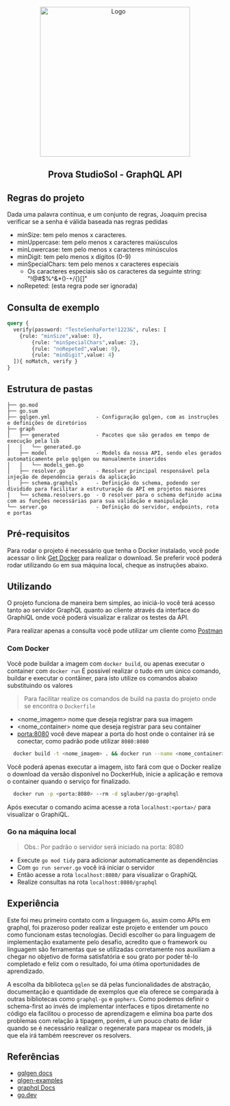 <!-- BADGES/SHIELDS -->
<!--
*** Markdown "reference style" para facilitar a leitura.
-->

<!-- LOGO -->
<br />
<div align="center">
  <a href="https://www.studiosol.com.br/">
    <img src="https://i.ibb.co/j8DWsCT/Studio-Sol.png" alt="Logo" width="350" height="auto">
  </a>
</div>

<h2 align="center">Prova StudioSol - GraphQL API</h2>


<!-- REGRAS / REQUISITOS -->

## Regras do projeto 
Dada uma palavra contínua, e um conjunto de regras, Joaquim precisa verificar se a senha é válida baseada nas regras pedidas
  - minSize: tem pelo menos x caracteres.
  - minUppercase: tem pelo menos x caracteres maiúsculos
  - minLowercase: tem pelo menos x caracteres minúsculos
  - minDigit: tem pelo menos x dígitos (0-9)
  - minSpecialChars: tem pelo menos x caracteres especiais
    - Os caracteres especiais são os caracteres da seguinte string: "!@#$%^&*()-+\/{}[]"
  - noRepeted: (esta regra pode ser ignorada)

## Consulta de exemplo

```graphql
query {
  verify(password: "TesteSenhaForte!1223&", rules: [
    {rule: "minSize",value: 8},
		{rule: "minSpecialChars",value: 2},
		{rule: "noRepeted",value: 0},
		{rule: "minDigit",value: 4}
  ]){ noMatch, verify }
}
```


<!-- PRIMEIROS PASSOS PARA RODAR A APLICAÇÃO -->


## Estrutura de pastas

```
├── go.mod
├── go.sum
├── gqlgen.yml               - Configuração gqlgen, com as instruções e definições de diretórios
├── graph
│   ├── generated            - Pacotes que são gerados em tempo de execução pela lib
│   │   └── generated.go
│   ├── model                - Models da nossa API, sendo eles gerados automaticamente pelo gqlgen ou manualmente inseridos
│   │   └── models_gen.go
│   ├── resolver.go          - Resolver principal responsável pela injeção de dependência gerais da aplicação
│   ├── schema.graphqls      - Definição do schema, podendo ser dividido para facilitar a estruturação da API em projetos maiores
│   └── schema.resolvers.go  - O resolver para o schema definido acima com as funções necessárias para sua validação e manipulação
└── server.go                - Definição do servidor, endpoints, rota e portas
```

## Pré-requisitos

Para rodar o projeto é necessário que tenha o Docker instalado, você pode acessar o link [Get Docker][docker] para realizar o download.
Se preferir você poderá rodar utilizando `Go` em sua máquina local, cheque as instruções abaixo.

## Utilizando

O projeto funciona de maneira bem simples, ao iniciá-lo você terá acesso tanto ao servidor GraphQL quanto ao cliente através da interface do GraphiQL
onde você poderá visualizar e ralizar os testes da API.

Para realizar apenas a consulta você pode utilizar um cliente como [Postman][postman]

### Com Docker

Você pode buildar a imagem com `docker build`, ou apenas executar o container com `docker run`
É possível realizar o  tudo em um único comando, buildar e executar o contâiner, para isto utilize os comandos abaixo substituindo os valores

> Para facilitar realize os comandos de build na pasta do projeto onde se encontra o `Dockerfile`

- <nome_imagem> nome que deseja registrar para sua imagem
- <nome_container> nome que deseja registrar para seu container
- <porta:8080> você deve mapear a porta do host onde o container irá se conectar, como padrão pode utilizar `8080:8080`

```bash
  docker build -t <nome_imagem> . && docker run --name <nome_container> -p <porta:8080> <nome_imagem>
```

Você poderá apenas executar a imagem, isto fará com que o Docker realize o download da versão disponível no DockerHub, inicie a aplicação e remova o container quando o serviço for finalizado.

```bash
  docker run -p <porta:8080> --rm -d sglauber/go-graphql
```

Após executar o comando acima acesse a rota `localhost:<porta>/` para visualizar o GraphiQL.

### Go na máquina local

> Obs.: Por padrão o servidor será iniciado na porta: 8080

- Execute `go mod tidy` para adicionar automaticamente as dependências 
- Com `go run server.go` você irá iniciar o servidor 
- Então acesse a rota `localhost:8080/` para visualizar o GraphiQL
- Realize consultas na rota `localhost:8080/graphql`

## Experiência

Este foi meu primeiro contato com a linguagem `Go`, assim como APIs em graphql, foi prazeroso poder realizar este projeto e entender um pouco como funcionam estas tecnologias.
Decidi escolher `Go` para linguagem de implementação exatamente pelo desafio, acredito que o framework ou linguagem são ferramentas que se utilizadas corretamente nos auxiliam a chegar no objetivo de forma satisfatória e sou grato por poder tê-lo completado e feliz com o resultado, foi uma ótima oportunidades de aprendizado. 

A escolha da biblioteca `gqlen` se dá pelas funcionalidades de abstração, documentação e quantidade de exemplos que ela oferece se comparada à outras bibliotecas como `graphql-go` e `gophers`. Como podemos definir o schema-first ao invés de implementar interfaces e tipos diretamente no código ela facilitou o processo de aprendizagem e elimina boa parte dos problemas com relação à tipagem, porém, é um pouco chato de lidar quando se é necessário realizar o regenerate para mapear os models, já que ela irá também reescrever os resolvers.

## Referências

- [gqlgen docs][gqlgen]
- [qlgen-examples][qlgen-examples]
- [graphql Docs][graphql]
- [go.dev][go.dev]



<!-- Markdown Reference Style -->
[gqlgen]: https://gqlgen.com/getting-started/
[qlgen-examples]: https://github.com/99designs/gqlgen/tree/master/_examples
[graphql]: https://graphql.org/learn/
[go.dev]: https://go.dev/doc/
[docker]: https://docs.docker.com/get-docker/
[postman]: https://learning.postman.com/docs/sending-requests/graphql/graphql/

